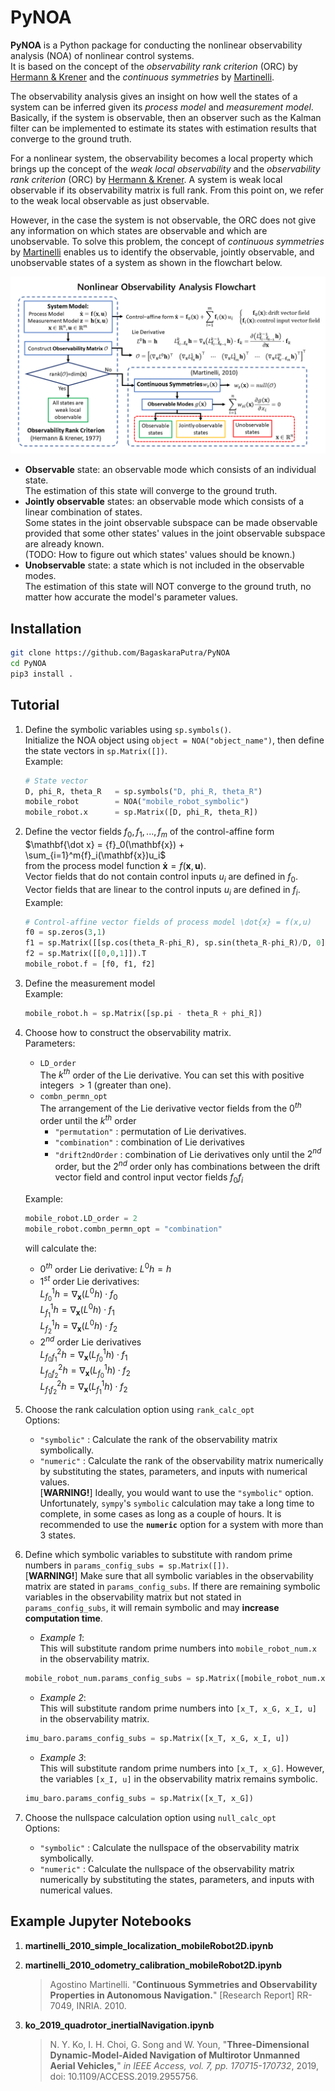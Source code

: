 # PyNOA

**PyNOA** is a Python package for conducting the nonlinear observability analysis (NOA) of nonlinear control systems.  
It is based on the concept of the *observability rank criterion* (ORC) by [Hermann & Krener](https://ieeexplore.ieee.org/document/1101601) and the *continuous symmetries* by [Martinelli](https://hal.inria.fr/inria-00421233v3).

The observability analysis gives an insight on
how well the states of a system can be inferred given its *process model* and *measurement model*.  
Basically, if the system is observable, then an observer such as the Kalman filter can be implemented to estimate its states with estimation results that converge to the ground truth.

For a nonlinear system, the observability becomes a local property which brings up the concept of the *weak local observability* and the *observability rank criterion* (ORC) by [Hermann & Krener](https://ieeexplore.ieee.org/document/1101601).
A system is weak local observable if its observability matrix is full rank.
From this point on, we refer to the weak local observable as just observable.

However, in the case the system is not observable, the ORC does not give any information on which states are observable and which are unobservable.
To solve this problem, the concept of *continuous symmetries* by [Martinelli](https://hal.inria.fr/inria-00421233v3) enables us to identify the observable, jointly observable, and unobservable states of a system as shown in the flowchart below.

<p align="center">
<img src="images/NonlinearObservabilityAnalysisFlowchart.png" width="720">
</p>

- **Observable** state: an observable mode which consists of an individual state.  
The estimation of this state will converge to the ground truth.
- **Jointly observable** states: an observable mode which consists of a linear combination of states.  
Some states in the joint observable subspace can be made observable provided that some other states' values in the joint observable subspace are already known.  
(TODO: How to figure out which states' values should be known.)
- **Unobservable** state: a state which is not included in the observable modes.  
The estimation of this state will NOT converge to the ground truth, no matter how accurate the model's parameter values.

## Installation

```bash
git clone https://github.com/BagaskaraPutra/PyNOA
cd PyNOA
pip3 install .
```

## Tutorial

1. Define the symbolic variables using `sp.symbols()`.  
Initialize the NOA object using `object = NOA("object_name")`,
then define the state vectors in `sp.Matrix([])`.  
Example:

    ```python
    # State vector
    D, phi_R, theta_R   = sp.symbols("D, phi_R, theta_R")
    mobile_robot        = NOA("mobile_robot_symbolic")
    mobile_robot.x      = sp.Matrix([D, phi_R, theta_R])
    ```

1. Define the vector fields ${f}_0, {f}_1, ..., {f}_m$ of the control-affine form  
$\mathbf{\dot x} = {f}_0(\mathbf{x}) +
\sum_{i=1}^m{f}_i(\mathbf{x})u_i$  
from the process model function
$\mathbf{\dot x} = {f}(\mathbf{x},\mathbf{u})$.  
Vector fields that do not contain control inputs $u_i$ are defined in ${f}_0$.  
Vector fields that are linear to the control inputs $u_i$ are defined in ${f}_i$.  
Example:

    ```python
    # Control-affine vector fields of process model \dot{x} = f(x,u)
    f0 = sp.zeros(3,1)
    f1 = sp.Matrix([[sp.cos(theta_R-phi_R), sp.sin(theta_R-phi_R)/D, 0]]).T
    f2 = sp.Matrix([[0,0,1]]).T
    mobile_robot.f = [f0, f1, f2]
    ```

1. Define the measurement model  
    Example:

    ```python
    mobile_robot.h = sp.Matrix([sp.pi - theta_R + phi_R])
    ```

1. Choose how to construct the observability matrix.  
    Parameters:  
    - `LD_order`  
        The $k^{th}$ order of the Lie derivative. You can set this with positive integers $> 1$ (greater than one).  
    - `combn_permn_opt`  
    The arrangement of the Lie derivative vector fields from
    the $0^{th}$ order until the $k^{th}$ order  
        - `"permutation"` : permutation of Lie derivatives.
        - `"combination"` : combination of Lie derivatives
        - `"drift2ndOrder` : combination of Lie derivatives only until the $2^{nd}$ order, but the $2^{nd}$ order only has combinations between the drift vector field and control input vector fields ${f}_0{f}_i$  

    Example:

    ```python
    mobile_robot.LD_order = 2
    mobile_robot.combn_permn_opt = "combination"
    ```

    will calculate the:  
    - $0^{th}$ order Lie derivative:  $L^0{h} = {h}$
    - $1^{st}$ order Lie derivatives:  
    $L^1_{{f}_0}{h} = \nabla_{\mathbf{x}} (L^0{h})\cdot{f}_0$  
    $L^1_{{f}_1}{h} = \nabla_{\mathbf{x}} (L^0{h})\cdot{f}_1$  
    $L^1_{{f}_2}{h} = \nabla_{\mathbf{x}} (L^0{h})\cdot{f}_2$
    - $2^{nd}$ order Lie derivatives  
    $L^2_{{f}_0{f}_1}{h} = \nabla_{\mathbf{x}} (L^1_{{f}_0}{h})\cdot{f}_1$  
    $L^2_{{f}_0{f}_2}{h} = \nabla_{\mathbf{x}} (L^1_{{f}_0}{h})\cdot{f}_2$  
    $L^2_{{f}_1{f}_2}{h} = \nabla_{\mathbf{x}} (L^1_{{f}_1}{h})\cdot{f}_2$  

    <!-- You can also manually construct the observability matrix using the function `obsv_mat_construct(idx_all_perm, k)`  
    Example: -->

1. Choose the rank calculation option using `rank_calc_opt`  
Options:  
    - `"symbolic"` : Calculate the rank of the observability matrix symbolically.
    - `"numeric"` : Calculate the rank of the observability matrix numerically by substituting the states, parameters, and inputs with numerical values.  
[**WARNING!**] Ideally, you would want to use the `"symbolic"` option. Unfortunately, `sympy`'s `symbolic` calculation may take a long time to complete, in some cases as long as a couple of hours. It is recommended to use the **`numeric`** option for a system with more than 3 states.

1. Define which symbolic variables to substitute with random prime numbers in `params_config_subs = sp.Matrix([])`.  
[**WARNING!**] Make sure that all symbolic variables in the observability matrix are stated in `params_config_subs`. If there are remaining symbolic variables in the observability matrix but not stated in `params_config_subs`, it will remain symbolic and may **increase computation time**.
    - *Example 1*:  
    This will substitute random prime numbers into `mobile_robot_num.x` in the observability matrix.

    ```python
    mobile_robot_num.params_config_subs = sp.Matrix([mobile_robot_num.x])
    ```

    - *Example 2*:  
    This will substitute random prime numbers into  `[x_T, x_G, x_I, u]` in the observability matrix.

    ```python
    imu_baro.params_config_subs = sp.Matrix([x_T, x_G, x_I, u])
    ```

    - *Example 3*:  
    This will substitute random prime numbers into `[x_T, x_G]`. However, the variables `[x_I, u]` in the observability matrix remains symbolic.

    ```python
    imu_baro.params_config_subs = sp.Matrix([x_T, x_G])
    ```

1. Choose the nullspace calculation option using `null_calc_opt`  
Options:  
    - `"symbolic"` : Calculate the nullspace of the observability matrix symbolically.
    - `"numeric"` : Calculate the nullspace of the observability matrix numerically by substituting the states, parameters, and inputs with numerical values.

## Example Jupyter Notebooks

1. **martinelli_2010_simple_localization_mobileRobot2D.ipynb**  
1. **martinelli_2010_odometry_calibration_mobileRobot2D.ipynb**

    > Agostino Martinelli. "**Continuous Symmetries and Observability Properties in Autonomous Navigation.**" [Research Report] RR-7049, INRIA. 2010.

1. **ko_2019_quadrotor_inertialNavigation.ipynb**

    > N. Y. Ko, I. H. Choi, G. Song and W. Youn, "**Three-Dimensional Dynamic-Model-Aided Navigation of Multirotor Unmanned Aerial Vehicles,**" _in IEEE Access, vol. 7, pp. 170715-170732_, 2019, doi: 10.1109/ACCESS.2019.2955756.